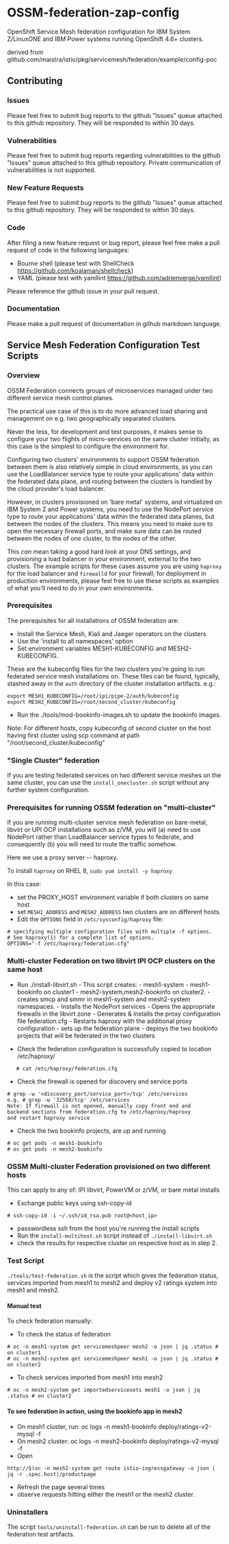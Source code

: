 # OSSM-federation-zap-config

OpenShift Service Mesh federation configuration for IBM System Z/LinuxONE and IBM Power systems running OpenShift 4.6+ clusters. 

derived from github.com/maistra/istio/pkg/servicemesh/federation/example/config-poc

## Contributing

### Issues

Please feel free to submit bug reports to the github "Issues" queue attached to this github repository. They will be responded to within 30 days.

### Vulnerabilities

Please feel free to submit bug reports regarding vulnerabilities to the github "Issues" queue attached to this github repository. Private communication of vulnerabilities is not supported. 

### New Feature Requests

Please feel free to submit bug reports to the github "Issues" queue attached to this github repository.  They will be responded to within 30 days.

### Code

After filing a new feature request or bug report, please feel free make a pull request of code in the following languages:
 - Bourne shell (please test with ShellCheck https://github.com/koalaman/shellcheck)
 - YAML (please test with yamllint https://github.com/adrienverge/yamllint)

Please reference the github issue in your pull request. 

### Documentation

Please make a pull request of documentation in github markdown language.

## Service Mesh Federation Configuration Test Scripts

### Overview

OSSM Federation connects groups of microservices managed under two
different service mesh control planes.

The practical use case of this is to do more advanced load sharing
and management on e.g. two geographically separated clusters.

Never the less, for development and test purposes, it makes
sense to configure your two flights of micro-services on the same
cluster initially, as this case is the simplest to configure the
environment for.

Configuring two clusters' environments to support OSSM federation between them
is also relatively simple in cloud environments, as you can use the
LoadBalancer service type to route your applications' data within the
federated data plane, and routing between the clusters is handled by the
cloud provider's load balancer.

However, in clusters provisioned on 'bare metal' systems, and virtualized
on IBM System Z and Power systems, you need to use the NodePort service
type to route your applications' data within the federated data planes,
but between the nodes of the clusters.  This means you need to make sure
to open the necessary firewall ports, and make sure data can be routed
between the nodes of one cluster, to the nodes of the other.

This _can_ mean taking a good hard look at your DNS settings, and
provisioning a load balancer in your environment, external to the
two clusters. The example scripts for these cases assume you are
using `haproxy` for the load balancer and `firewalld` for your firewall;
for deployment in production environments, please feel free to use these
scripts as examples of what you'll need to do in your own environments.

### Prerequisites

The prerequisites for all installations of OSSM federation are:

- Install the Service Mesh, Kiali and Jaeger operators on the clusters
- Use the 'install to all namespaces' option
- Set environment variables MESH1-KUBECONFIG and MESH2-KUBECONFIG.

These are the kubeconfig files for the
two clusters you're going to run federated service mesh
installations on. These files can be found, typically,
stashed away in the `auth` directory of the cluster installation artifacts.
e.g.:

```
export MESH1_KUBECONFIG=/root/ipi/pipe-2/auth/kubeconfig
export MESH2_KUBECONFIG=/root/second_cluster/kubeconfig
```

- Run the ./tools/mod-bookinfo-images.sh to update the bookinfo images.

Note: For different hosts, copy kubeconfig of second cluster on the host having
first cluster using scp command at path "/root/second_cluster/kubeconfig"

### "Single Cluster" federation

If you are testing federated services on two different service meshes on the
same cluster, you can use the `install_onecluster.sh` script without any
further system configuration.

### Prerequisites for running OSSM federation on "multi-cluster"

If you are running multi-cluster service mesh federation on bare-metal,
libvirt or UPI OCP installations such as z/VM, you will (a) need to use
NodePort rather than LoadBalancer service types to federate, and
consequently (b) you will need to route the traffic somehow.

Here we use a proxy server -- haproxy.

To install `haproxy` on RHEL 8, `sudo yum install -y haproxy`

In this case:

- set the PROXY_HOST environment variable if both clusters on same host
- set `MESH1_ADDRESS` and `MESH2_ADDRESS` two clusters are on different hosts.
- Edit the `OPTIONS` field in `/etc/sysconfig/haproxy` file:

```# Add extra options to the haproxy daemon here. This can be useful for
# specifying multiple configuration files with multiple -f options.
# See haproxy(1) for a complete list of options.
OPTIONS="-f /etc/haproxy/federation.cfg"
```

### Multi-cluster Federation on two libvirt IPI OCP clusters on the same host

- Run ./install-libvirt.sh
       - This script creates:
             - mesh1-system
             - mesh1-bookinfo on cluster1
             - mesh2-system,mesh2-bookinfo on cluster2.
       - creates smcp and smmr in mesh1-system and mesh2-system namespaces.
       - Installs the NodePort services
       - Opens the appropriate firewalls in the libvirt zone
       - Generates & installs the proxy configuration file federation.cfg
       - Restarts haproxy with the additional proxy configuration
       - sets up the federation plane
       - deploys the two bookinfo projects that will be federated in the two clusters

- Check the federation configuration is successfully copied to location /etc/haproxy/

```
   # cat /etc/haproxy/federation.cfg
```

- Check the firewall is opened for discovery and service ports

```
# grep -w '<discovery_port/service_port>/tcp' /etc/services
e.g. # grep -w '32568/tcp' /etc/services
Note: If firewall is not opened, manually copy front end and
backend sections from federation.cfg to /etc/haproxy/haproxy
and restart haproxy service
```

- Check the two bookinfo projects, are up and running

```
# oc get pods -n mesh1-bookinfo
# oc get pods -n mesh2-bookinfo
```

### OSSM Multi-cluster Federation provisioned on two different hosts

This can apply to any of: IPI libvirt, PowerVM or z/VM, or bare metal installs

- Exchange public keys using ssh-copy-id

```
# ssh-copy-id -i ~/.ssh/id_rsa.pub root@<host_ip>
```

- passwordless ssh from the host you're running the install scripts
- Run the `install-multihost.sh` script instead of `./install-libvirt.sh`
- check the results for respective cluster on respective host as in step 2.

### Test Script

`./tools/test-federation.sh` is the script which gives the federation status,
services imported from mesh1 to mesh2 and deploy v2 ratings system into
mesh1 and mesh2.

#### Manual test

To check federation manually:

- To check the status of federation

```
# oc -n mesh1-system get servicemeshpeer mesh2 -o json | jq .status # on cluster1
# oc -n mesh2-system get servicemeshpeer mesh1 -o json | jq .status # on cluster2
```

- To check services imported from mesh1 into mesh2

```
# oc -n mesh2-system get importedservicesets mesh1 -o json | jq .status # on cluster2
```

#### To see federation in action, using the bookinfo app in mesh2

- On mesh1 cluster, run: oc logs -n mesh1-bookinfo deploy/ratings-v2-mysql -f
- On mesh2 cluster: oc logs -n mesh2-bookinfo deploy/ratings-v2-mysql -f
- Open

```
http://$(oc -n mesh2-system get route istio-ingressgateway -o json | jq -r .spec.host)/productpage
```

- Refresh the page several times
- observe requests hitting either the mesh1 or the mesh2 cluster.

### Uninstallers

The script `tools/uninstall-federation.sh` can be run to delete all
of the federation test artifacts.




